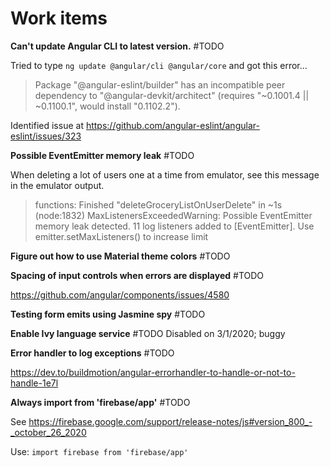 # Work items

**Can't update Angular CLI to latest version.** #TODO

Tried to type `ng update @angular/cli @angular/core` and got this error...

> Package "@angular-eslint/builder" has an incompatible peer dependency to "@angular-devkit/architect" (requires "~0.1001.4 || ~0.1100.1", would install "0.1102.2").

Identified issue at https://github.com/angular-eslint/angular-eslint/issues/323

**Possible EventEmitter memory leak** #TODO

When deleting a lot of users one at a time from emulator, see this message in the emulator output.

> functions: Finished "deleteGroceryListOnUserDelete" in ~1s
> (node:1832) MaxListenersExceededWarning: Possible EventEmitter memory leak detected. 11 log listeners added to [EventEmitter]. Use emitter.setMaxListeners() to increase limit

**Figure out how to use Material theme colors** #TODO

**Spacing of input controls when errors are displayed** #TODO

https://github.com/angular/components/issues/4580

**Testing form emits using Jasmine spy** #TODO

**Enable Ivy language service** #TODO
Disabled on 3/1/2020; buggy

**Error handler to log exceptions** #TODO

https://dev.to/buildmotion/angular-errorhandler-to-handle-or-not-to-handle-1e7l

**Always import from 'firebase/app'** #TODO

See https://firebase.google.com/support/release-notes/js#version_800_-_october_26_2020

Use: `import firebase from 'firebase/app'`

